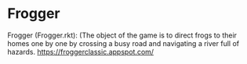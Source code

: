 # Frogger

Frogger (Frogger.rkt): (The object of the game is to direct frogs to their homes one by one by crossing a busy road and navigating a river full of hazards.
https://froggerclassic.appspot.com/
